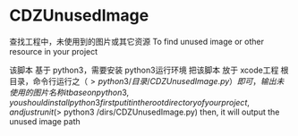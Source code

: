 CDZUnusedImage
==============

查找工程中，未使用到的图片或其它资源
To find unused image or other resource in your project

该脚本 基于 python3，需要安装 python3运行环境
把该脚本 放于 xcode工程 根目录，命令行运行之（$> python3 /目录/CDZUnusedImage.py）即可，
输出 未使用的 图片名称
it base on python3, you should install python3 first
put it in the root directory of your project, and just run it ($> python3 /dirs/CDZUnusedImage.py)
then, it will output the unused image path 

